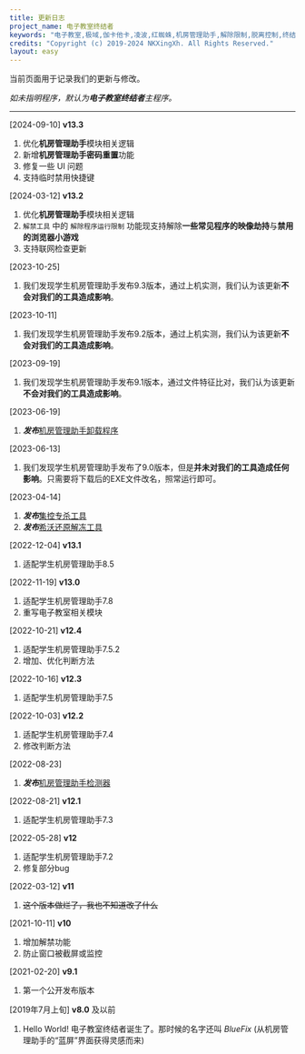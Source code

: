 ```yaml
---
title: 更新日志
project_name: 电子教室终结者
keywords: "电子教室,极域,伽卡他卡,凌波,红蜘蛛,机房管理助手,解除限制,脱离控制,终结者,脱控,破解"
credits: "Copyright (c) 2019-2024 NKXingXh. All Rights Reserved."
layout: easy
---
```


当前页面用于记录我们的更新与修改。

*如未指明程序，默认为**电子教室终结者**主程序。*

* * *

[2024-09-10] **v13.3**
  1. 优化**机房管理助手**模块相关逻辑
  2. 新增**机房管理助手密码重置**功能
  3. 修复一些 UI 问题
  4. 支持临时禁用快捷键

[2024-03-12] **v13.2**
  1. 优化**机房管理助手**模块相关逻辑
  2. `解禁工具` 中的 `解除程序运行限制` 功能现支持解除**一些常见程序的映像劫持**与**禁用的浏览器小游戏**
  3. 支持联网检查更新

[2023-10-25] 
  1. 我们发现学生机房管理助手发布9.3版本，通过上机实测，我们认为该更新**不会对我们的工具造成影响**。

[2023-10-11] 
  1. 我们发现学生机房管理助手发布9.2版本，通过上机实测，我们认为该更新**不会对我们的工具造成影响**。

[2023-09-19] 
  1. 我们发现学生机房管理助手发布9.1版本，通过文件特征比对，我们认为该更新**不会对我们的工具造成影响**。

[2023-06-19] 
  1. ***发布***[机房管理助手卸载程序](#机房管理助手卸载程序)

[2023-06-13] 
  1. 我们发现学生机房管理助手发布了9.0版本，但是**并未对我们的工具造成任何影响**。只需要将下载后的EXE文件改名，照常运行即可。

[2023-04-14]
  1. ***发布***[集控专杀工具](#集控专杀工具)
  1. ***发布***[希沃还原解冻工具](#希沃还原解冻工具)

[2022-12-04] **v13.1**
  1. 适配学生机房管理助手8.5

[2022-11-19] **v13.0**
  1. 适配学生机房管理助手7.8
  1. 重写电子教室相关模块

[2022-10-21] **v12.4**
  1. 适配学生机房管理助手7.5.2
  1. 增加、优化判断方法

[2022-10-16] **v12.3**
  1. 适配学生机房管理助手7.5

[2022-10-03] **v12.2**
  1. 适配学生机房管理助手7.4
  1. 修改判断方法

[2022-08-23]
  1. ***发布***[机房管理助手检测器](#机房管理助手检测器)

[2022-08-21] **v12.1**
  1. 适配学生机房管理助手7.3

[2022-05-28] **v12**
  1. 适配学生机房管理助手7.2
  1. 修复部分bug

[2022-03-12] **v11**
  1. ~~这个版本做烂了，我也不知道改了什么~~

[2021-10-11] **v10**
  1. 增加解禁功能
  1. 防止窗口被截屏或监控

[2021-02-20] **v9.1**
  1. 第一个公开发布版本

[2019年7月上旬] **v8.0** 及以前
  1. Hello World! 电子教室终结者诞生了。那时候的名字还叫 *BlueFix* (从机房管理助手的“蓝屏”界面获得灵感而来)
